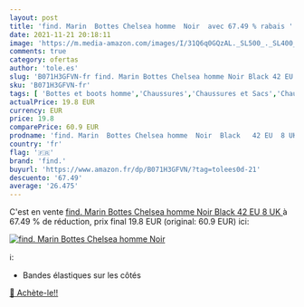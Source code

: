 ```yaml
---
layout: post
title: 'find. Marin  Bottes Chelsea homme  Noir  avec 67.49 % rabais '
date: 2021-11-21 20:18:11
image: 'https://m.media-amazon.com/images/I/31Q6q0GQzAL._SL500_._SL400_.jpg'
comments: true
category: ofertas
author: 'tole.es'
slug: 'B071H3GFVN-fr find. Marin Bottes Chelsea homme Noir Black 42 EU 8 UK'
sku: 'B071H3GFVN-fr'
tags: [ 'Bottes et boots homme','Chaussures','Chaussures et Sacs','Chaussures homme','Custom Stores','Mode','Nos marques','Specialty Stores','find.', ]
actualPrice: 19.8 EUR
currency: EUR
price: 19.8
comparePrice: 60.9 EUR
prodname: 'find. Marin  Bottes Chelsea homme  Noir  Black   42 EU  8 UK '
country: 'fr'
flag: '🇫🇷'
brand: 'find.'
buyurl: 'https://www.amazon.fr/dp/B071H3GFVN/?tag=tolees0d-21'
descuento: '67.49'
average: '26.475'
---
```


C'est en vente [find. Marin  Bottes Chelsea homme  Noir  Black   42 EU  8 UK ](https://www.amazon.fr/dp/B071H3GFVN/?tag=tolees0d-21)  à  67.49 % de réduction, prix final  19.8 EUR (original: 60.9 EUR) ici:

[![find. Marin  Bottes Chelsea homme  Noir ](https://m.media-amazon.com/images/I/31Q6q0GQzAL._SL500_._SL400_.jpg)](https://www.amazon.fr/dp/B071H3GFVN/?tag=tolees0d-21)

ℹ️:

- Bandes élastiques sur les côtés

[🛒 Achète-le!!](https://www.amazon.fr/dp/B071H3GFVN/?tag=tolees0d-21)
